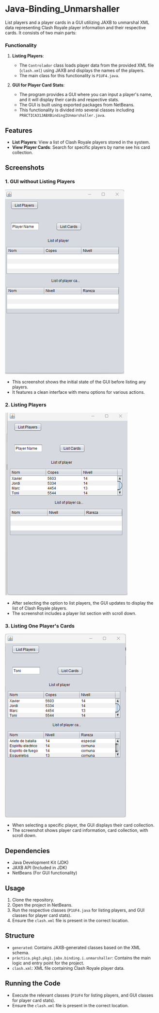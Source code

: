 # Java-Binding_Unmarshaller
List players and a player cards in a GUI utilizing JAXB to unmarshal XML data representing Clash Royale player information and their respective cards. It consists of two main parts:

### Functionality

1. **Listing Players**: 
    - The `Controlador` class loads player data from the provided XML file (`clash.xml`) using JAXB and displays the names of the players.
    - The main class for this functionality is `P1UF4.java`.

2. **GUI for Player Card Stats**:
    - The program provides a GUI where you can input a player's name, and it will display their cards and respective stats.
    - The GUI is built using exported packages from NetBeans.
    - This functionality is divided into several classes including `PRÀCTICA31JABXBindingIUnmarshaller.java`.

      
## Features

- **List Players**: View a list of Clash Royale players stored in the system.
- **View Player Cards**: Search for specific players by name see his card collection.

## Screenshots

### 1. GUI without Listing Players

![GUI without Listing Players](/Images/WithoutListingPlayers.png)

- This screenshot shows the initial state of the GUI before listing any players.
- It features a clean interface with menu options for various actions.

### 2. Listing Players

![Listing Players](/Images/ListPlayers.png)

- After selecting the option to list players, the GUI updates to display the list of Clash Royale players.
- The screenshot includes a player list section with scroll down.

### 3. Listing One Player's Cards

![Listing One Player's Cards](/Images/ListPlayerCards.png)

- When selecting a specific player, the GUI displays their card collection.
- The screenshot shows player card information, card collection, with scroll down.

## Dependencies

- Java Development Kit (JDK)
- JAXB API (Included in JDK)
- NetBeans (For GUI functionality)

## Usage
1. Clone the repository.
2. Open the project in NetBeans.
3. Run the respective classes (`P1UF4.java` for listing players, and GUI classes for player card stats).
4. Ensure the `clash.xml` file is present in the correct location.

## Structure
- `generated`: Contains JAXB-generated classes based on the XML schema.
- `pràctica.pkg3.pkg1.jabx.binding.i.unmarshaller`: Contains the main logic and entry point for the project.
- `clash.xml`: XML file containing Clash Royale player data.

## Running the Code
- Execute the relevant classes (`P1UF4` for listing players, and GUI classes for player card stats).
- Ensure the `clash.xml` file is present in the correct location.
